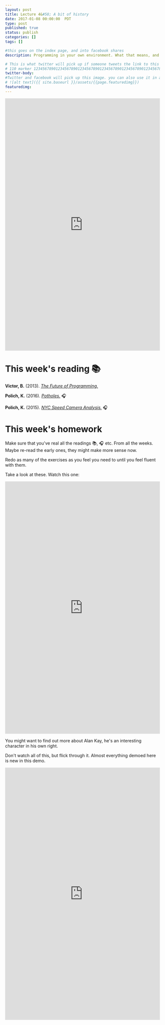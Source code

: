 ```yaml
---
layout: post
title: Lecture 4&#58; A bit of history
date: 2017-01-08 00:00:00  PDT
type: post
published: true
status: publish
categories: []
tags: []

#this goes on the index page, and into facebook shares
description: Programming in your own environment. What that means, and how to get comfortable there.

# This is what twitter will pick up if someone tweets the link to this page
# 110 marker 1234567890123456789012345678901234567890123456789012345678901234567890123456789012345678901234567890123456789
twitter-body:
#Twitter and facebook will pick up this image. you can also use it in a post with:
# ![alt text]({{ site.baseurl }}/assets/{{page.featuredimg}})
featuredimg:
---
```


<style>
  iframe {
      width: 100%;
      height: 820px;
      border: 0;
  }
</style>

<iframe src="https://docs.google.com/presentation/d/1sxdISE7V9tn_iAKFTHfeQ0cyOL0sQN-lpNZAdeMwvWY/embed?start=false&loop=false&delayms=3000" frameborder="0" allowfullscreen="true" mozallowfullscreen="true" webkitallowfullscreen="true"></iframe>

# This week's reading :books:

**Victor, B.** (2013). [_The Future of Programming._](http://worrydream.com/dbx)

**Polich, K.** (2016). [_Potholes._](http://dataskeptic.com/blog/episodes/2016/potholes) :headphones:

**Polich, K.** (2015). [_NYC Speed Camera Analysis._](http://dataskeptic.com/blog/episodes/2015/nyc-speed-camera-analysis) :headphones:


# This week's homework

Make sure that you've real all the readings :books:, :headphones: etc. From all the weeks. Maybe re-read the early ones, they might make more sense now.

Redo as many of the exercises as you feel you need to until you feel fluent with them.

Take a look at these. Watch this one:

<iframe width="560" height="315" src="https://www.youtube.com/embed/495nCzxM9PI" frameborder="0" allowfullscreen></iframe>

You might want to find out more about Alan Kay, he's an interesting character in his own right.

Don't watch all of this, but flick through it. Almost everything demoed here is new in this demo.

<iframe width="560" height="315" src="https://www.youtube.com/embed/yJDv-zdhzMY" frameborder="0" allowfullscreen></iframe>
